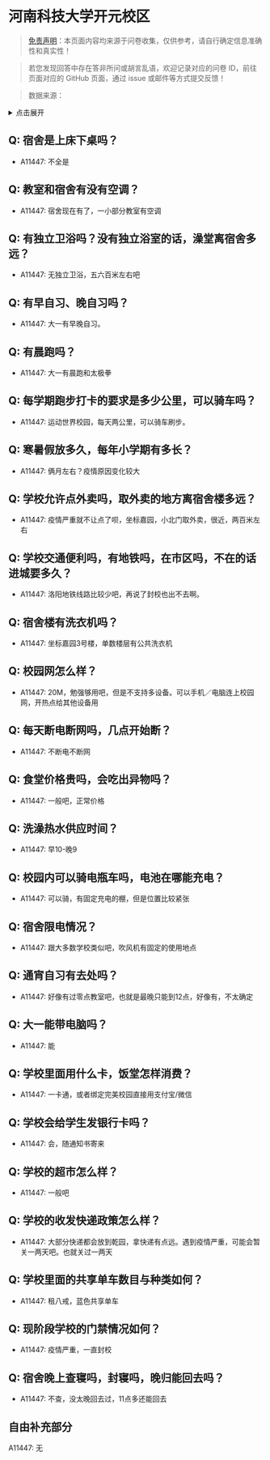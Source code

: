 # 河南科技大学开元校区

> [免责声明](https://colleges.chat/#_3)：本页面内容均来源于问卷收集，仅供参考，请自行确定信息准确性和真实性！

> 若您发现回答中存在答非所问或胡言乱语，欢迎记录对应的问卷 ID，前往页面对应的 GitHub 页面，通过 issue 或邮件等方式提交反馈！

> 数据来源：

<details><summary>点击展开</summary>
<ul>
<li>A11447: 匿名 (2022 年 06 月)</li>
</ul>
</details>

## Q: 宿舍是上床下桌吗？

- A11447: 不全是

## Q: 教室和宿舍有没有空调？

- A11447: 宿舍现在有了，一小部分教室有空调

## Q: 有独立卫浴吗？没有独立浴室的话，澡堂离宿舍多远？

- A11447: 无独立卫浴，五六百米左右吧

## Q: 有早自习、晚自习吗？

- A11447: 大一有早晚自习。

## Q: 有晨跑吗？

- A11447: 大一有晨跑和太极拳

## Q: 每学期跑步打卡的要求是多少公里，可以骑车吗？

- A11447: 运动世界校园，每天两公里，可以骑车刷步。

## Q: 寒暑假放多久，每年小学期有多长？

- A11447: 俩月左右？疫情原因变化较大

## Q: 学校允许点外卖吗，取外卖的地方离宿舍楼多远？

- A11447: 疫情严重就不让点了呗，坐标嘉园，小北门取外卖，很近，两百米左右

## Q: 学校交通便利吗，有地铁吗，在市区吗，不在的话进城要多久？

- A11447: 洛阳地铁线路比较少吧，再说了封校也出不去啊。

## Q: 宿舍楼有洗衣机吗？

- A11447: 坐标嘉园3号楼，单数楼层有公共洗衣机

## Q: 校园网怎么样？

- A11447: 20M，勉强够用吧，但是不支持多设备。可以手机／电脑连上校园网，开热点给其他设备用

## Q: 每天断电断网吗，几点开始断？

- A11447: 不断电不断网

## Q: 食堂价格贵吗，会吃出异物吗？

- A11447: 一般吧，正常价格

## Q: 洗澡热水供应时间？

- A11447: 早10-晚9

## Q: 校园内可以骑电瓶车吗，电池在哪能充电？

- A11447: 可以骑，有固定充电的棚，但是位置比较紧张

## Q: 宿舍限电情况？

- A11447: 跟大多数学校类似吧，吹风机有固定的使用地点

## Q: 通宵自习有去处吗？

- A11447: 好像有过零点教室吧，也就是最晚只能到12点，好像有，不太确定

## Q: 大一能带电脑吗？

- A11447: 能

## Q: 学校里面用什么卡，饭堂怎样消费？

- A11447: 一卡通，或者绑定完美校园直接用支付宝/微信

## Q: 学校会给学生发银行卡吗？

- A11447: 会，随通知书寄来

## Q: 学校的超市怎么样？

- A11447: 一般吧

## Q: 学校的收发快递政策怎么样？

- A11447: 大部分快递都会放到乾园，拿快递有点远。遇到疫情严重，可能会暂关一两天吧。也就关过一两天

## Q: 学校里面的共享单车数目与种类如何？

- A11447: 租八戒，蓝色共享单车

## Q: 现阶段学校的门禁情况如何？

- A11447: 疫情严重，一直封校

## Q: 宿舍晚上查寝吗，封寝吗，晚归能回去吗？

- A11447: 不查，没太晚回去过，11点多还能回去

## 自由补充部分

A11447: 无